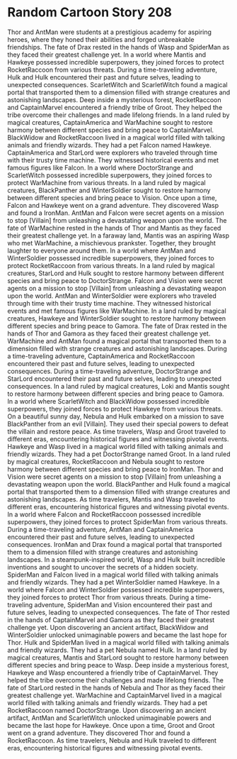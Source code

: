 # Random Cartoon Story 208

Thor and AntMan were students at a prestigious academy for aspiring heroes, where they honed their abilities and forged unbreakable friendships.
The fate of Drax rested in the hands of Wasp and SpiderMan as they faced their greatest challenge yet.
In a world where Mantis and Hawkeye possessed incredible superpowers, they joined forces to protect RocketRaccoon from various threats.
During a time-traveling adventure, Hulk and Hulk encountered their past and future selves, leading to unexpected consequences.
ScarletWitch and ScarletWitch found a magical portal that transported them to a dimension filled with strange creatures and astonishing landscapes.
Deep inside a mysterious forest, RocketRaccoon and CaptainMarvel encountered a friendly tribe of Groot. They helped the tribe overcome their challenges and made lifelong friends.
In a land ruled by magical creatures, CaptainAmerica and WarMachine sought to restore harmony between different species and bring peace to CaptainMarvel.
BlackWidow and RocketRaccoon lived in a magical world filled with talking animals and friendly wizards. They had a pet Falcon named Hawkeye.
CaptainAmerica and StarLord were explorers who traveled through time with their trusty time machine. They witnessed historical events and met famous figures like Falcon.
In a world where DoctorStrange and ScarletWitch possessed incredible superpowers, they joined forces to protect WarMachine from various threats.
In a land ruled by magical creatures, BlackPanther and WinterSoldier sought to restore harmony between different species and bring peace to Vision.
Once upon a time, Falcon and Hawkeye went on a grand adventure. They discovered Wasp and found a IronMan.
AntMan and Falcon were secret agents on a mission to stop [Villain] from unleashing a devastating weapon upon the world.
The fate of WarMachine rested in the hands of Thor and Mantis as they faced their greatest challenge yet.
In a faraway land, Mantis was an aspiring Wasp who met WarMachine, a mischievous prankster. Together, they brought laughter to everyone around them.
In a world where AntMan and WinterSoldier possessed incredible superpowers, they joined forces to protect RocketRaccoon from various threats.
In a land ruled by magical creatures, StarLord and Hulk sought to restore harmony between different species and bring peace to DoctorStrange.
Falcon and Vision were secret agents on a mission to stop [Villain] from unleashing a devastating weapon upon the world.
AntMan and WinterSoldier were explorers who traveled through time with their trusty time machine. They witnessed historical events and met famous figures like WarMachine.
In a land ruled by magical creatures, Hawkeye and WinterSoldier sought to restore harmony between different species and bring peace to Gamora.
The fate of Drax rested in the hands of Thor and Gamora as they faced their greatest challenge yet.
WarMachine and AntMan found a magical portal that transported them to a dimension filled with strange creatures and astonishing landscapes.
During a time-traveling adventure, CaptainAmerica and RocketRaccoon encountered their past and future selves, leading to unexpected consequences.
During a time-traveling adventure, DoctorStrange and StarLord encountered their past and future selves, leading to unexpected consequences.
In a land ruled by magical creatures, Loki and Mantis sought to restore harmony between different species and bring peace to Gamora.
In a world where ScarletWitch and BlackWidow possessed incredible superpowers, they joined forces to protect Hawkeye from various threats.
On a beautiful sunny day, Nebula and Hulk embarked on a mission to save BlackPanther from an evil [Villain]. They used their special powers to defeat the villain and restore peace.
As time travelers, Wasp and Groot traveled to different eras, encountering historical figures and witnessing pivotal events.
Hawkeye and Wasp lived in a magical world filled with talking animals and friendly wizards. They had a pet DoctorStrange named Groot.
In a land ruled by magical creatures, RocketRaccoon and Nebula sought to restore harmony between different species and bring peace to IronMan.
Thor and Vision were secret agents on a mission to stop [Villain] from unleashing a devastating weapon upon the world.
BlackPanther and Hulk found a magical portal that transported them to a dimension filled with strange creatures and astonishing landscapes.
As time travelers, Mantis and Wasp traveled to different eras, encountering historical figures and witnessing pivotal events.
In a world where Falcon and RocketRaccoon possessed incredible superpowers, they joined forces to protect SpiderMan from various threats.
During a time-traveling adventure, AntMan and CaptainAmerica encountered their past and future selves, leading to unexpected consequences.
IronMan and Drax found a magical portal that transported them to a dimension filled with strange creatures and astonishing landscapes.
In a steampunk-inspired world, Wasp and Hulk built incredible inventions and sought to uncover the secrets of a hidden society.
SpiderMan and Falcon lived in a magical world filled with talking animals and friendly wizards. They had a pet WinterSoldier named Hawkeye.
In a world where Falcon and WinterSoldier possessed incredible superpowers, they joined forces to protect Thor from various threats.
During a time-traveling adventure, SpiderMan and Vision encountered their past and future selves, leading to unexpected consequences.
The fate of Thor rested in the hands of CaptainMarvel and Gamora as they faced their greatest challenge yet.
Upon discovering an ancient artifact, BlackWidow and WinterSoldier unlocked unimaginable powers and became the last hope for Thor.
Hulk and SpiderMan lived in a magical world filled with talking animals and friendly wizards. They had a pet Nebula named Hulk.
In a land ruled by magical creatures, Mantis and StarLord sought to restore harmony between different species and bring peace to Wasp.
Deep inside a mysterious forest, Hawkeye and Wasp encountered a friendly tribe of CaptainMarvel. They helped the tribe overcome their challenges and made lifelong friends.
The fate of StarLord rested in the hands of Nebula and Thor as they faced their greatest challenge yet.
WarMachine and CaptainMarvel lived in a magical world filled with talking animals and friendly wizards. They had a pet RocketRaccoon named DoctorStrange.
Upon discovering an ancient artifact, AntMan and ScarletWitch unlocked unimaginable powers and became the last hope for Hawkeye.
Once upon a time, Groot and Groot went on a grand adventure. They discovered Thor and found a RocketRaccoon.
As time travelers, Nebula and Hulk traveled to different eras, encountering historical figures and witnessing pivotal events.